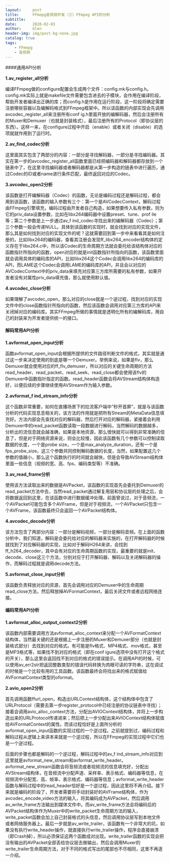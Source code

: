 ```yaml
---
layout:     post
title:      FFmepg音视频开发（三）FFmpeg API的分析
subtitle:   
date:       2020-02-03
author:     Glen
header-img: img/post-bg-none.jpg
catalog: true
tags:
    - FFmepg
    - 音视频
---
```


####通用API分析

**1.av_register_all分析**

编译FFmpeg做的configure配置会生成两个文件：config.mk与config.h。config.mk实际上就是makefile文件需要包含进去的子模块，会作用在编译阶段，帮助开发者编译出正确的库；而config.h是作用在运行阶段，这一阶段将确定需要注册哪些容器以及编解码格式到FFmpeg框架中。所以该函数的内部实现会先调用avcodec_register_all来注册所有conf ig.h里面开放的编解码器，然后会注册所有的Muxer和Demuxer（也就是封装格式），最后注册所有的Protocol（即协议层的东西）。这样一来，在configure过程中开启（enable）或者关闭（disable）的选项就就作用到了运行时。

**2.av_find_codec分析**

这里面其实包含了两部分的内容：一部分是寻找解码器，一部分是寻找编码器。其实在第一步的avcodec_register_all函数里面已经把编码器和解码器都存放到一个链表中了，在这里寻找编码器或者解码器都是从第一步构造的链表中进行遍历，通过Codec的ID或者name进行条件匹配，最终返回对应的Codec。

**3.avcodec_open2分析**

该函数是打开编解码器（Codec）的函数，无论是编码过程还是解码过程，都会用到该函数，该函数的输入参数有三个：第一个是AVCodecContext，解码过程由FFmpeg引擎填充，编码过程由开发者自己构造，如果想要传入私有参数，则为它的priv_data设置参数，比如在libx264编码器中设置preset、tune、prof ile等；第二个参数是上一步通过av_f ind_codec寻找出来的编解码器（Codec）；第三个参数一般会传递NULL。具体到该函数的实现时，就会找到对应的实现文件，那么其是如何找到对应的实现文件的呢？这就需要回到第一步中来看看其是如何注册的，比如libx264的编码器，查看其注册会发现ff_libx264_encoder结构体的定义存在于libx264.c中，所以该Codec的生命周期方法就会委托给该结构体对应的函数指针所指向的函数，open对应的就是init函数指针所指向的函数，该函数里面就会调用具体的编码库的API，比如libx264这个Codec会调用libx264的编码库的API，而LAME这个Codec会调用LAME的编码库的API，并且会以对应的AVCodecContext中的priv_data来填充对应第三方库所需要的私有参数，如果开发者没有对属性priv_data填充值，那么就使用默认值。

**4.avcodec_close分析**

如果理解了avcodec_open，那么对应的close就是一个逆过程，找到对应的实现文件中的close函数指针所指向的函数，然后该函数会调用对应第三方库的API来关闭掉对应的编码库。其实FFmpeg所做的事情就是透明化所有的编解码库，用自己的封装来为开发者提供统一的接口。

#### 解码常用API分析

**1.avformat_open_input分析**

函数avformat_open_input会根据所提供的文件路径判断文件的格式，其实就是通过这一步来决定使用的到底是哪一个Demuxer。举例来说，如果是flv，那么Demuxer就会使用对应的ff_flv_demuxer，所以对应的关键生命周期的方法read_header、read_packet、read_seek、read_close都会使用该flv的Demuxer中函数指针指定的函数。read_header函数会将AVStream结构体构造好，以便后续的步骤继续使用AVStream作为输入参数。

**2.avformat_f ind_stream_info分析**

这个函数非常重要，如何在直播场景下的拉流客户端中“秒开首屏”，就是与该函数分析的代码实现息息相关的，该方法的作用就是把所有Stream的MetaData信息填充好。方法内部会先查找对应的解码器，然后打开对应的解码器，紧接着会利用Demuxer中的read_packet函数读取一段数据进行解码，当然解码的数据越多，分析出的流信息就会越准确，如果是本地资源，那么很快就可以得到非常准确的信息了，但是对于网络资源来说，则会比较慢，因此该函数有几个参数可以控制读取数据的长度，一个是probe size，一个是max_analyze_duration，还有一个是fps_probe_size，这三个参数共同控制解码数据的长度，当然，如果配置这几个参数的值越小，那么这个函数执行的时间就会越快，但是会导致AVStream结构体里面一些信息（视频的宽、高、fps、编码类型等）不准确。

**3.av_read_frame分析**

使用该方法读取出来的数据是AVPacket，该函数的实现首先会委托到Demuxer的read_packet方法中去，当然read_packet通过解复用层和协议层的处理之后，会将数据返回到这里，在该函数中进行数据缓冲处理。前面曾说过，对于音频流，一个AVPacket可能包含多个AVFrame，但是对于视频流，一个AVPacket只包含一个AVFrame，该函数最终只会返回一个AVPacket结构体。

**4.avcodec_decode分析**

该方法包含了两部分内容：一部分是解码视频，一部分是解码音频。在上面的函数分析中，我们知道，解码是会委托给对应的解码器来实施的，在打开解码器的时候就找到了对应解码器的实现，比如对于解码H264来讲，会找到ff_h264_decoder，其中会有对应的生命周期函数的实现，最重要的就是init、decode、close这三个方法，分别对应于打开解码器、解码以及关闭解码器的操作，而解码过程就是调用decode方法。

**5.avformat_close_input分析**

该函数负责释放对应的资源，首先会调用对应的Demuxer中的生命周期read_close方法，然后释放掉AVFormatContext，最后关闭文件或者远程网络连接。

#### 编码常用API分析

**1.avformat_alloc_output_context2分析**

该函数内部需要调用方法avformat_alloc_context来分配一个AVFormatContext结构体，当然最关键的还是根据上一步注册的Muxer和Demuxer部分（也就是封装格式部分）去找到对应的格式。有可能是flv格式、MP4格式、mov格式，甚至是MP3格式等，如果找不到对应的格式（即在conf igure选项中没有打开这个格式的开关），那么这里会返回找不到对应的格式的错误提示。在调用API的时候，可以使用av_err2str把返回整数类型的错误代码转换为肉眼可读的字符串，这在调试的时候是一个比较有用的工具函数。该函数最终会将找出来的格式赋值给AVFormatContext类型的oformat。

**2.avio_open2分析**

首先调用函数ffurl_open，构造出URLContext结构体，这个结构体中包含了URLProtocol（需要去第一步register_protocol中已经注册的协议链表中寻找）；接着会调用avio_alloc_context方法，分配出AVIOContext结构体，并将上一步构造出来的URLProtocol传递进来；然后把上一步分配出来AVIOContext结构体赋值给AVFormatContext的属性。而该过程恰好是上面所分析的avformat_open_input函数的实现过程的一个逆过程。之前就提到过，编码过程和解码过程从逻辑上来讲本来就是一个逆过程，所以在FFmpeg的实现过程中它们也是一个逆过程。

后面的步骤也都是解码的一个逆过程，解码过程中的av_f ind_stream_info对应到这里就是avformat_new_stream和avformat_write_header。avformat_new_stream函数会将音频流或者视频流的信息填充好，分配出AVStream结构体，在音频流中分配声道、采样率、表示格式、编码器等信息，在视频流中分配宽、高、帧率、表示格式、编码器等信息；avformat_write_header函数与解码过程中的read_header恰好是一个逆过程，因此这里将不再介绍。接下来就是编码的阶段了，开发者需要将手动封装好的AVFrame结构体，作为avcodec_encode_video方法的输入，将其编码成为AVPacket，然后调用av_write_frame方法输出到媒体文件中。而av_write_frame方法会将编码后的AVPacket结构体作为Muxer中的write_packet生命周期方法的输入，write_packet函数会加上自己封装格式的头信息，然后调用协议层写到本地文件或者网络服务器上。最后一步就是av_write_trailer，该函数有一个非常大的坑，如果没有执行write_header操作，就直接执行write_trailer操作，程序会直接崩溃（即Crash掉），所以必须保证这两个函数成对出现。write_trailer函数的实现会把没有输出的AVPacket全部丢给协议层去做输出，然后会调用Muxer的write_trailer生命周期方法，对于不同的格式写出的尾部也不尽相同，这里不再逐一介绍。